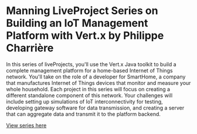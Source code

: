 # Manning LiveProject Series on Building an IoT Management Platform with Vert.x by Philippe Charrière

In this series of liveProjects, you'll use the Vert.x Java toolkit to build a complete management platform for a home-based Internet of Things network. You'll take on the role of a developer for SmartHome, a company that manufactures Internet of Things devices that monitor and measure your whole household. Each project in this series will focus on creating a different standalone component of this network. Your challenges will include setting up simulations of IoT interconnectivity for testing, developing gateway software for data transmission, and creating a server that can aggregate data and transmit it to the platform backend.

[View series here](https://www.manning.com/liveprojectseries/iot-management-vertx-ser)